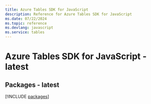 ```yaml
---
title: Azure Tables SDK for JavaScript
description: Reference for Azure Tables SDK for JavaScript
ms.date: 07/22/2024
ms.topic: reference
ms.devlang: javascript
ms.service: tables
---
```

# Azure Tables SDK for JavaScript - latest
## Packages - latest
[!INCLUDE [packages](tables-index.md)]